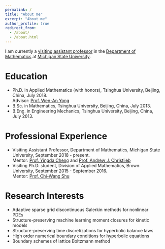 ```yaml
---
permalink: /
title: "About me"
excerpt: "About me"
author_profile: true
redirect_from: 
  - /about/
  - /about.html
---
```


I am currently a [visiting assistant professor](https://math.msu.edu/directory/PersonalPage?id=111117030) in the [Department of Mathematics](https://math.msu.edu/) at [Michigan State University](https://msu.edu/).

Education
======
- Ph.D. in Applied Mathematics (with honors), Tsinghua University, Beijing, China, July 2018. <br>
  Advisor: [Prof. Wen-An Yong](https://scholar.google.com/citations?user=w4fQqqkAAAAJ&hl=en)
- B.Sc. in Mathematics, Tsinghua University, Beijing, China, July 2013.
- B.Eng. in Engineering Mechanics, Tsinghua University, Beijing, China, July 2013.

Professional Experience
======
- Visiting Assistant Professor, Department of Mathematics, Michigan State University, September 2018 - present. <br>
  Mentor: [Prof. Yingda Cheng](https://sites.google.com/view/yingda-cheng/) and [Prof. Andrew J. Christlieb](http://www.the-christlieb-group.org/)
- Visiting Ph.D. student, Division of Applied Mathematics, Brown University, September 2015 - September 2016. <br>
  Mentor: [Prof. Chi-Wang Shu](http://www.dam.brown.edu/people/shu/)

Research Interests
======
- Adaptive sparse grid discontinuous Galerkin methods for nonlinear PDEs
- Structure-preserving machine learning moment closures for kinetic models
- Structure-preserving time discretizations for hyperbolic balance laws
- High order numerical boundary conditions for hyperbolic equations
- Boundary schemes of lattice Boltzmann method
